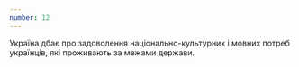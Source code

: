 ```yaml
---
number: 12
---
```


Україна дбає про задоволення національно-культурних і мовних потреб українців, які проживають за межами держави.
